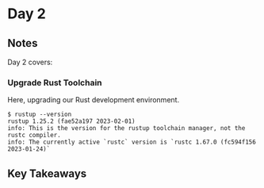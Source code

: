 # Day 2

## Notes

Day 2 covers:

### Upgrade Rust Toolchain

Here, upgrading our Rust development environment.

```shell
$ rustup --version
rustup 1.25.2 (fae52a197 2023-02-01)
info: This is the version for the rustup toolchain manager, not the rustc compiler.
info: The currently active `rustc` version is `rustc 1.67.0 (fc594f156 2023-01-24)`
```

## Key Takeaways
